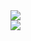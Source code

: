 <img src="https://capsule-render.vercel.app/api?type=waving&color=auto&height=200&section=header&text=TaeWoo GitHub!&fontSize=90"/>


<div>
  <img src="https://img.shields.io/badge/HTML-E34F26?style=flat&logo=로고이름&logoColor=white"/>
</div>


<!--
**TaeWooKim-SCH/TaeWooKim-SCH** is a ✨ _special_ ✨ repository because its `README.md` (this file) appears on your GitHub profile.

Here are some ideas to get you started:

- 🔭 I’m currently working on ...
- 🌱 I’m currently learning ...
- 👯 I’m looking to collaborate on ...
- 🤔 I’m looking for help with ...
- 💬 Ask me about ...
- 📫 How to reach me: ...
- 😄 Pronouns: ...
- ⚡ Fun fact: ...
-->

